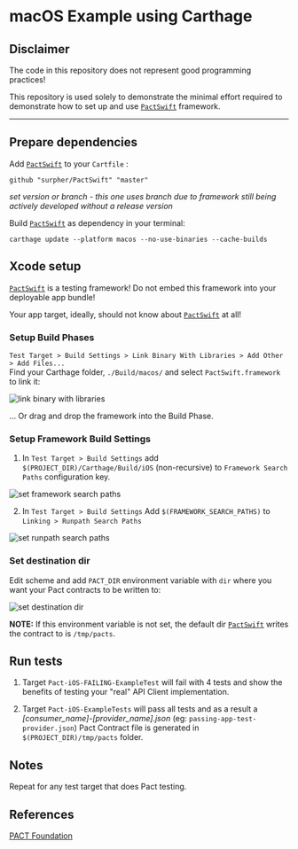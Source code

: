 # macOS Example using Carthage

## Disclaimer

The code in this repository does not represent good programming practices!

This repository is used solely to demonstrate the minimal effort required to demonstrate how to set up and use [`PactSwift`](https://github.com/surpher/PactSwift) framework.

----

## Prepare dependencies

Add [`PactSwift`](https://github.com/surpher/PactSwift) to your `Cartfile` :

	github "surpher/PactSwift" "master"

_set version or branch - this one uses branch due to framework still being actively developed without a release version_

Build [`PactSwift`](https://github.com/surpher/PactSwift) as dependency in your terminal:

	carthage update --platform macos --no-use-binaries --cache-builds

## Xcode setup

[`PactSwift`](https://github.com/surpher/PactSwift) is a testing framework! Do not embed this framework into your deployable app bundle!

Your app target, ideally, should not know about [`PactSwift`](https://github.com/surpher/PactSwift) at all!

### Setup Build Phases

`Test Target > Build Settings > Link Binary With Libraries > Add Other > Add Files...`  
Find your Carthage folder, `./Build/macos/` and select `PactSwift.framework` to link it:

![link binary with libraries](res/01_link_binary_with_libraries.png)

... Or drag and drop the framework into the Build Phase.

### Setup Framework Build Settings

1. In `Test Target > Build Settings` add `$(PROJECT_DIR)/Carthage/Build/iOS` (non-recursive) to `Framework Search Paths` configuration key.

![set framework search paths](res/02_framework_search_paths.png)

2. In `Test Target > Build Settings` Add `$(FRAMEWORK_SEARCH_PATHS)` to `Linking > Runpath Search Paths`

![set runpath search paths](res/03_runpath_search_paths.png)

### Set destination dir

Edit scheme and add `PACT_DIR` environment variable with `dir` where you want your Pact contracts to be written to:

![set destination dir](res/04_destination_dir.png)

**NOTE:** If this environment variable is not set, the default dir [`PactSwift`](https://github.com/surpher/PactSwift) writes the contract to is `/tmp/pacts`.

## Run tests

1. Target `Pact-iOS-FAILING-ExampleTest` will fail with 4 tests and show the benefits of testing your "real" API Client implementation.

2. Target `Pact-iOS-ExampleTests` will pass all tests and as a result a _[consumer_name]-[provider_name].json_ (eg: `passing-app-test-provider.json`) Pact Contract file is generated in `$(PROJECT_DIR)/tmp/pacts` folder.

## Notes

Repeat for any test target that does Pact testing.

## References

[PACT Foundation](https://docs.pact.io)
